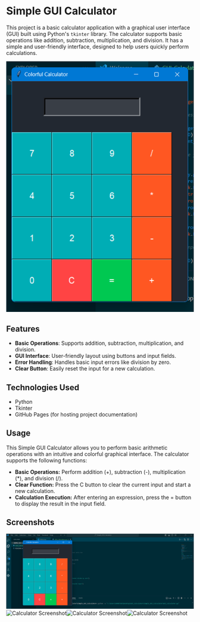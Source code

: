 # Simple GUI Calculator

This project is a basic calculator application with a graphical user interface (GUI) built using Python's `tkinter` library. The calculator supports basic operations like addition, subtraction, multiplication, and division. It has a simple and user-friendly interface, designed to help users quickly perform calculations.

![Calculator Screenshot](images/c1.png)

## Features

- **Basic Operations**: Supports addition, subtraction, multiplication, and division.
- **GUI Interface**: User-friendly layout using buttons and input fields.
- **Error Handling**: Handles basic input errors like division by zero.
- **Clear Button**: Easily reset the input for a new calculation.

## Technologies Used
- Python
- Tkinter
- GitHub Pages (for hosting project documentation)

## Usage
This Simple GUI Calculator allows you to perform basic arithmetic operations with an intuitive and colorful graphical interface. The calculator supports the following functions:
- **Basic Operations:** Perform addition (+), subtraction (-), multiplication (*), and division (/).
- **Clear Function:** Press the C button to clear the current input and start a new calculation.
- **Calculation Execution:** After entering an expression, press the = button to display the result in the input field.

## Screenshots

![Calculator Screenshot](images/c2.png) ![Calculator Screenshot](images/c3.jpg)![Calculator Screenshot](images/c4.jpg)![Calculator Screenshot](images/c5.jpg)

